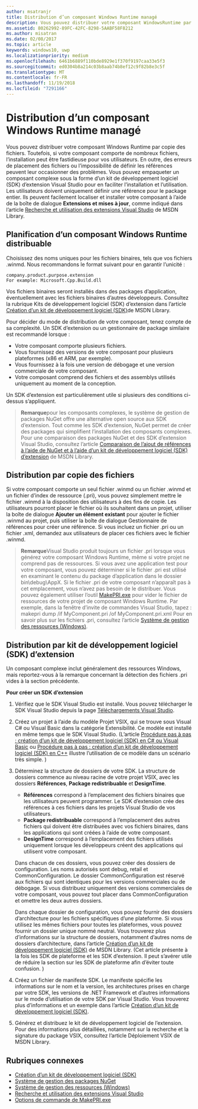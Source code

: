 ```yaml
---
author: msatranjr
title: Distribution d’un composant Windows Runtime managé
description: Vous pouvez distribuer votre composant WindowsRuntime par copie de fichiers.
ms.assetid: 80262992-89FC-42FC-8298-5AABF58F8212
ms.author: misatran
ms.date: 02/08/2017
ms.topic: article
keywords: windows10, uwp
ms.localizationpriority: medium
ms.openlocfilehash: 6461b6889f110bde8929e1f370f9197caa33e5f3
ms.sourcegitcommit: ed0304b8a214c03b8aab74b8ef12c9f82b8e3c5f
ms.translationtype: MT
ms.contentlocale: fr-FR
ms.lasthandoff: 11/19/2018
ms.locfileid: "7291166"
---
```

# <a name="distributing-a-managed-windows-runtime-component"></a>Distribution d’un composant Windows Runtime managé



Vous pouvez distribuer votre composant Windows Runtime par copie des fichiers. Toutefois, si votre composant comporte de nombreux fichiers, l’installation peut être fastidieuse pour vos utilisateurs. En outre, des erreurs de placement des fichiers ou l’impossibilité de définir les références peuvent leur occasionner des problèmes. Vous pouvez empaqueter un composant complexe sous la forme d’un kit de développement logiciel (SDK) d’extension Visual Studio pour en faciliter l’installation et l’utilisation. Les utilisateurs doivent uniquement définir une référence pour le package entier. Ils peuvent facilement localiser et installer votre composant à l’aide de la boîte de dialogue **Extensions et mises à jour**, comme indiqué dans l’article [Recherche et utilisation des extensions Visual Studio](https://msdn.microsoft.com/library/vstudio/dd293638.aspx) de MSDN Library.

## <a name="planning-a-distributable-windows-runtime-component"></a>Planification d’un composant Windows Runtime distribuable

Choisissez des noms uniques pour les fichiers binaires, tels que vos fichiers .winmd. Nous recommandons le format suivant pour en garantir l’unicité :

``` syntax
company.product.purpose.extension
For example: Microsoft.Cpp.Build.dll
```

Vos fichiers binaires seront installés dans des packages d’application, éventuellement avec les fichiers binaires d’autres développeurs. Consultez la rubrique Kits de développement logiciel (SDK) d’extension dans l’article [Création d’un kit de développement logiciel (SDK)](https://msdn.microsoft.com/library/hh768146.aspx)de MSDN Library.

Pour décider du mode de distribution de votre composant, tenez compte de sa complexité. Un SDK d’extension ou un gestionnaire de package similaire est recommandé lorsque :

-   Votre composant comporte plusieurs fichiers.
-   Vous fournissez des versions de votre composant pour plusieurs plateformes (x86 et ARM, par exemple).
-   Vous fournissez à la fois une version de débogage et une version commerciale de votre composant.
-   Votre composant comprend des fichiers et des assemblys utilisés uniquement au moment de la conception.

Un SDK d’extension est particulièrement utile si plusieurs des conditions ci-dessus s’appliquent.

> **Remarque**pour les composants complexes, le système de gestion de packages NuGet offre une alternative open source aux SDK d’extension. Tout comme les SDK d’extension, NuGet permet de créer des packages qui simplifient l’installation des composants complexes. Pour une comparaison des packages NuGet et des SDK d’extension Visual Studio, consultez l’article [Comparaison de l’ajout de références à l’aide de NuGet et à l’aide d’un kit de développement logiciel (SDK) d’extension](https://msdn.microsoft.com/library/jj161096.aspx) de MSDN Library.

## <a name="distribution-by-file-copy"></a>Distribution par copie des fichiers

Si votre composant comporte un seul fichier .winmd ou un fichier .winmd et un fichier d’index de ressource (.pri), vous pouvez simplement mettre le fichier .winmd à la disposition des utilisateurs à des fins de copie. Les utilisateurs pourront placer le fichier où ils souhaitent dans un projet, utiliser la boîte de dialogue **Ajouter un élément existant** pour ajouter le fichier .winmd au projet, puis utiliser la boîte de dialogue Gestionnaire de références pour créer une référence. Si vous incluez un fichier .pri ou un fichier .xml, demandez aux utilisateurs de placer ces fichiers avec le fichier .winmd.

> **Remarque**Visual Studio produit toujours un fichier .pri lorsque vous générez votre composant Windows Runtime, même si votre projet ne comprend pas de ressources. Si vous avez une application test pour votre composant, vous pouvez déterminer si le fichier .pri est utilisé en examinant le contenu du package d’application dans le dossier bin\debug\AppX. Si le fichier .pri de votre composant n’apparaît pas à cet emplacement, vous n’avez pas besoin de le distribuer. Vous pouvez également utiliser l’outil [MakePRI.exe](https://msdn.microsoft.com/library/windows/apps/jj552945.aspx) pour vider le fichier de ressources de votre projet de composant Windows Runtime. Par exemple, dans la fenêtre d’invite de commandes Visual Studio, tapez : makepri dump /if MyComponent.pri /of MyComponent.pri.xml Pour en savoir plus sur les fichiers .pri, consultez l’article [Système de gestion des ressources (Windows)](https://msdn.microsoft.com/library/windows/apps/jj552947.aspx).

## <a name="distribution-by-extension-sdk"></a>Distribution par kit de développement logiciel (SDK) d’extension

Un composant complexe inclut généralement des ressources Windows, mais reportez-vous à la remarque concernant la détection des fichiers .pri vides à la section précédente.

**Pour créer un SDK d’extension**

1.  Vérifiez que le SDK Visual Studio est installé. Vous pouvez télécharger le SDK Visual Studio depuis la page [Téléchargements Visual Studio](https://www.visualstudio.com/downloads/download-visual-studio-vs).
2.  Créez un projet à l’aide du modèle Projet VSIX, qui se trouve sous Visual C# ou Visual Basic dans la catégorie Extensibilité. Ce modèle est installé en même temps que le SDK Visual Studio. (L’article [Procédure pas à pas : création d’un kit de développement logiciel (SDK) en C# ou Visual Basic](https://msdn.microsoft.com/library/jj127119.aspx) ou [Procédure pas à pas : création d’un kit de développement logiciel (SDK) en C++](https://msdn.microsoft.com/library/jj127117.aspx) illustre l’utilisation de ce modèle dans un scénario très simple. )
3.  Déterminez la structure de dossiers de votre SDK. La structure de dossiers commence au niveau racine de votre projet VSIX, avec les dossiers **Références**, **Package redistribuable** et **DesignTime**.

    -   **Références** correspond à l’emplacement des fichiers binaires que les utilisateurs peuvent programmer. Le SDK d’extension crée des références à ces fichiers dans les projets Visual Studio de vos utilisateurs.
    -   **Package redistribuable** correspond à l’emplacement des autres fichiers qui doivent être distribuées avec vos fichiers binaires, dans les applications qui sont créées à l’aide de votre composant.
    -   **DesignTime** correspond à l’emplacement des fichiers utilisés uniquement lorsque les développeurs créent des applications qui utilisent votre composant.

    Dans chacun de ces dossiers, vous pouvez créer des dossiers de configuration. Les noms autorisés sont debug, retail et CommonConfiguration. Le dossier CommonConfiguration est réservé aux fichiers qui sont identiques pour les versions commerciales ou de débogage. Si vous distribuez uniquement des versions commerciales de votre composant, vous pouvez tout placer dans CommonConfiguration et omettre les deux autres dossiers.

    Dans chaque dossier de configuration, vous pouvez fournir des dossiers d’architecture pour les fichiers spécifiques d’une plateforme. Si vous utilisez les mêmes fichiers pour toutes les plateformes, vous pouvez fournir un dossier unique nommé neutral. Vous trouverez plus d’informations sur la structure de dossiers, notamment d’autres noms de dossiers d’architecture, dans l’article [Création d’un kit de développement logiciel (SDK)](https://msdn.microsoft.com/library/hh768146.aspx) de MSDN Library. (Cet article présente à la fois les SDK de plateforme et les SDK d’extension. Il peut s’avérer utile de réduire la section sur les SDK de plateforme afin d’éviter toute confusion. )

4.  Créez un fichier de manifeste SDK. Le manifeste spécifie les informations sur le nom et la version, les architectures prises en charge par votre SDK, les versions de .NET Framework et d’autres informations sur le mode d’utilisation de votre SDK par Visual Studio. Vous trouverez plus d’informations et un exemple dans l’article [Création d’un kit de développement logiciel (SDK)](https://msdn.microsoft.com/library/hh768146.aspx).
5.  Générez et distribuez le kit de développement logiciel de l’extension. Pour des informations plus détaillées, notamment sur la recherche et la signature du package VSIX, consultez l’article Déploiement VSIX de MSDN Library.

## <a name="related-topics"></a>Rubriques connexes

* [Création d’un kit de développement logiciel (SDK)](https://msdn.microsoft.com/library/hh768146.aspx)
* [Système de gestion des packages NuGet](https://github.com/NuGet/Home)
* [Système de gestion des ressources (Windows)](https://msdn.microsoft.com/library/windows/apps/jj552947.aspx)
* [Recherche et utilisation des extensions Visual Studio](https://msdn.microsoft.com/library/dd293638.aspx)
* [Options de commande de MakePRI.exe](https://msdn.microsoft.com/library/windows/apps/jj552945.aspx)
